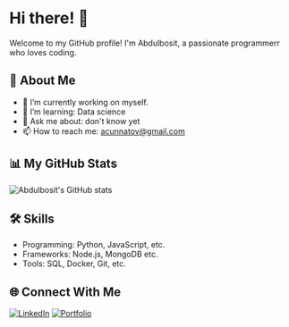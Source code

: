 # Hi there! 👋
Welcome to my GitHub profile! I'm Abdulbosit, a passionate programmerr who loves coding.

## 🌟 About Me
- 🔭 I’m currently working on myself.
- 🌱 I’m learning: Data science
- 💬 Ask me about: don't know yet
- 📫 How to reach me: acunnatov@gmail.com

## 📊 My GitHub Stats
![Abdulbosit's GitHub stats](https://github-readme-stats.vercel.app/api?username=positiveprogrammerr&show_icons=true&theme=radical)

## 🛠️ Skills
- Programming: Python, JavaScript, etc.
- Frameworks: Node.js, MongoDB etc.
- Tools: SQL, Docker, Git, etc.

## 🌐 Connect With Me
[![LinkedIn](https://img.shields.io/badge/LinkedIn-blue?logo=linkedin&logoColor=white)](https://www.linkedin.com/in/abdulbosit-sunnatov-904420263/)
[![Portfolio](https://img.shields.io/badge/Portfolio-black?logo=firefox&logoColor=white)](https://portfolio-wgdi.vercel.app/)
